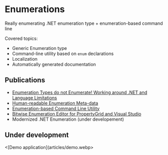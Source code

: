 # Enumerations

Really enumerating .NET enumeration type + enumeration-based command line

Covered topics:

* Generic Enumeration type
* Command-line utility based on <code>enum</code> declarations
* Localization
* Automatically generated documentation

## Publications

* [Enumeration Types do not Enumerate! Working around .NET and Language Limitations](https://www.codeproject.com/Articles/129830/Enumeration-Types-do-not-Enumerate-Working-around)
* [Human-readable Enumeration Meta-data](https://www.codeproject.com/Articles/136181/Human-readable-Enumeration-Meta-data)
* [Enumeration-based Command Line Utility](https://www.codeproject.com/Articles/144349/Enumeration-based-Command-Line-Utility)
* [Bitwise Enumeration Editor for PropertyGrid and Visual Studio](https://www.codeproject.com/Articles/809357/Bitwise-Enumeration-Editor-for-PropertyGrid-and-Vi)
* Modernized .NET Enumeration (under developement)

## Under development

<[Demo application](articles/demo.webp>
